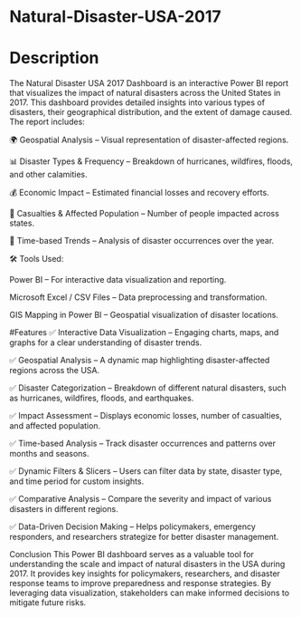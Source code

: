 # Natural-Disaster-USA-2017
# Description
The Natural Disaster USA 2017 Dashboard is an interactive Power BI report that visualizes the impact of natural disasters across the United States in 2017. This dashboard provides detailed insights into various types of disasters, their geographical distribution, and the extent of damage caused. The report includes:

🌍 Geospatial Analysis – Visual representation of disaster-affected regions.

📊 Disaster Types & Frequency – Breakdown of hurricanes, wildfires, floods, and other calamities.

💰 Economic Impact – Estimated financial losses and recovery efforts.

👥 Casualties & Affected Population – Number of people impacted across states.

📅 Time-based Trends – Analysis of disaster occurrences over the year.

🛠 Tools Used:

Power BI – For interactive data visualization and reporting.

Microsoft Excel / CSV Files – Data preprocessing and transformation.

GIS Mapping in Power BI – Geospatial visualization of disaster locations.

#Features 
✅ Interactive Data Visualization – Engaging charts, maps, and graphs for a clear understanding of disaster trends.

✅ Geospatial Analysis – A dynamic map highlighting disaster-affected regions across the USA.

✅ Disaster Categorization – Breakdown of different natural disasters, such as hurricanes, wildfires, floods, and earthquakes.

✅ Impact Assessment – Displays economic losses, number of casualties, and affected population.

✅ Time-based Analysis – Track disaster occurrences and patterns over months and seasons.

✅ Dynamic Filters & Slicers – Users can filter data by state, disaster type, and time period for custom insights.

✅ Comparative Analysis – Compare the severity and impact of various disasters in different regions.

✅ Data-Driven Decision Making – Helps policymakers, emergency responders, and researchers strategize for better disaster management.

Conclusion
This Power BI dashboard serves as a valuable tool for understanding the scale and impact of natural disasters in the USA during 2017. It provides key insights for policymakers, researchers, and disaster response teams to improve preparedness and response strategies. By leveraging data visualization, stakeholders can make informed decisions to mitigate future risks.








